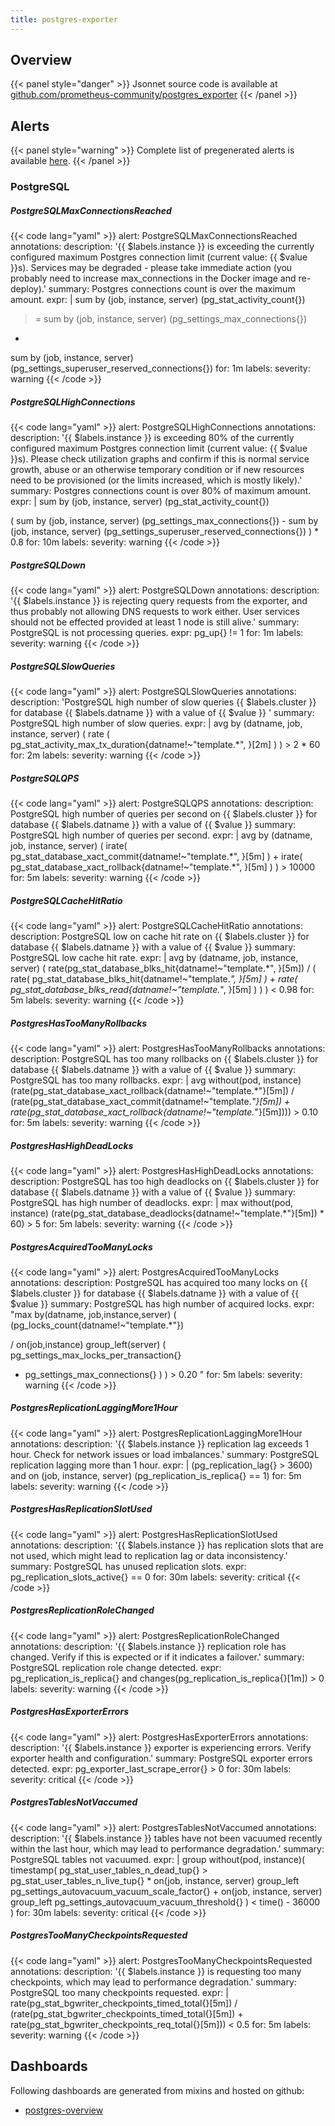 ```yaml
---
title: postgres-exporter
---
```


## Overview



{{< panel style="danger" >}}
Jsonnet source code is available at [github.com/prometheus-community/postgres_exporter](https://github.com/prometheus-community/postgres_exporter/tree/master/postgres_mixin)
{{< /panel >}}

## Alerts

{{< panel style="warning" >}}
Complete list of pregenerated alerts is available [here](https://github.com/monitoring-mixins/website/blob/master/assets/postgres-exporter/alerts.yaml).
{{< /panel >}}

### PostgreSQL

##### PostgreSQLMaxConnectionsReached

{{< code lang="yaml" >}}
alert: PostgreSQLMaxConnectionsReached
annotations:
  description: '{{ $labels.instance }} is exceeding the currently configured maximum
    Postgres connection limit (current value: {{ $value }}s). Services may be degraded
    - please take immediate action (you probably need to increase max_connections
    in the Docker image and re-deploy).'
  summary: Postgres connections count is over the maximum amount.
expr: |
  sum by (job, instance, server) (pg_stat_activity_count{})
  >=
  sum by (job, instance, server) (pg_settings_max_connections{})
  -
  sum by (job, instance, server) (pg_settings_superuser_reserved_connections{})
for: 1m
labels:
  severity: warning
{{< /code >}}
 
##### PostgreSQLHighConnections

{{< code lang="yaml" >}}
alert: PostgreSQLHighConnections
annotations:
  description: '{{ $labels.instance }} is exceeding 80% of the currently configured
    maximum Postgres connection limit (current value: {{ $value }}s). Please check
    utilization graphs and confirm if this is normal service growth, abuse or an otherwise
    temporary condition or if new resources need to be provisioned (or the limits
    increased, which is mostly likely).'
  summary: Postgres connections count is over 80% of maximum amount.
expr: |
  sum by (job, instance, server) (pg_stat_activity_count{})
  >
  (
    sum by (job, instance, server) (pg_settings_max_connections{})
    -
    sum by (job, instance, server) (pg_settings_superuser_reserved_connections{})
  ) * 0.8
for: 10m
labels:
  severity: warning
{{< /code >}}
 
##### PostgreSQLDown

{{< code lang="yaml" >}}
alert: PostgreSQLDown
annotations:
  description: '{{ $labels.instance }} is rejecting query requests from the exporter,
    and thus probably not allowing DNS requests to work either. User services should
    not be effected provided at least 1 node is still alive.'
  summary: PostgreSQL is not processing queries.
expr: pg_up{} != 1
for: 1m
labels:
  severity: warning
{{< /code >}}
 
##### PostgreSQLSlowQueries

{{< code lang="yaml" >}}
alert: PostgreSQLSlowQueries
annotations:
  description: 'PostgreSQL high number of slow queries {{ $labels.cluster }} for database
    {{ $labels.datname }} with a value of {{ $value }} '
  summary: PostgreSQL high number of slow queries.
expr: |
  avg by (datname, job, instance, server) (
    rate (
      pg_stat_activity_max_tx_duration{datname!~"template.*", }[2m]
    )
  ) > 2 * 60
for: 2m
labels:
  severity: warning
{{< /code >}}
 
##### PostgreSQLQPS

{{< code lang="yaml" >}}
alert: PostgreSQLQPS
annotations:
  description: PostgreSQL high number of queries per second on {{ $labels.cluster
    }} for database {{ $labels.datname }} with a value of {{ $value }}
  summary: PostgreSQL high number of queries per second.
expr: |
  avg by (datname, job, instance, server) (
    irate(
      pg_stat_database_xact_commit{datname!~"template.*", }[5m]
    )
    +
    irate(
      pg_stat_database_xact_rollback{datname!~"template.*", }[5m]
    )
  ) > 10000
for: 5m
labels:
  severity: warning
{{< /code >}}
 
##### PostgreSQLCacheHitRatio

{{< code lang="yaml" >}}
alert: PostgreSQLCacheHitRatio
annotations:
  description: PostgreSQL low on cache hit rate on {{ $labels.cluster }} for database
    {{ $labels.datname }} with a value of {{ $value }}
  summary: PostgreSQL low cache hit rate.
expr: |
  avg by (datname, job, instance, server) (
    rate(pg_stat_database_blks_hit{datname!~"template.*", }[5m])
    /
    (
      rate(
        pg_stat_database_blks_hit{datname!~"template.*", }[5m]
      )
      +
      rate(
        pg_stat_database_blks_read{datname!~"template.*", }[5m]
      )
    )
  ) < 0.98
for: 5m
labels:
  severity: warning
{{< /code >}}
 
##### PostgresHasTooManyRollbacks

{{< code lang="yaml" >}}
alert: PostgresHasTooManyRollbacks
annotations:
  description: PostgreSQL has too many rollbacks on {{ $labels.cluster }} for database
    {{ $labels.datname }} with a value of {{ $value }}
  summary: PostgreSQL has too many rollbacks.
expr: |
  avg without(pod, instance)
  (rate(pg_stat_database_xact_rollback{datname!~"template.*"}[5m]) /
  (rate(pg_stat_database_xact_commit{datname!~"template.*"}[5m]) + rate(pg_stat_database_xact_rollback{datname!~"template.*"}[5m]))) > 0.10
for: 5m
labels:
  severity: warning
{{< /code >}}
 
##### PostgresHasHighDeadLocks

{{< code lang="yaml" >}}
alert: PostgresHasHighDeadLocks
annotations:
  description: PostgreSQL has too high deadlocks on {{ $labels.cluster }} for database
    {{ $labels.datname }} with a value of {{ $value }}
  summary: PostgreSQL has high number of deadlocks.
expr: |
  max without(pod, instance) (rate(pg_stat_database_deadlocks{datname!~"template.*"}[5m]) * 60) > 5
for: 5m
labels:
  severity: warning
{{< /code >}}
 
##### PostgresAcquiredTooManyLocks

{{< code lang="yaml" >}}
alert: PostgresAcquiredTooManyLocks
annotations:
  description: PostgreSQL has acquired too many locks on {{ $labels.cluster }} for
    database {{ $labels.datname }} with a value of {{ $value }}
  summary: PostgreSQL has high number of acquired locks.
expr: "max by(datname, job,instance,server) (
  (pg_locks_count{datname!~\"template.*\"})
  
  /
  on(job,instance) group_left(server) (
    pg_settings_max_locks_per_transaction{}
  * pg_settings_max_connections{}
  )
) > 0.20
"
for: 5m
labels:
  severity: warning
{{< /code >}}
 
##### PostgresReplicationLaggingMore1Hour

{{< code lang="yaml" >}}
alert: PostgresReplicationLaggingMore1Hour
annotations:
  description: '{{ $labels.instance }} replication lag exceeds 1 hour. Check for network
    issues or load imbalances.'
  summary: PostgreSQL replication lagging more than 1 hour.
expr: |
  (pg_replication_lag{} > 3600) and on (job, instance, server) (pg_replication_is_replica{} == 1)
for: 5m
labels:
  severity: warning
{{< /code >}}
 
##### PostgresHasReplicationSlotUsed

{{< code lang="yaml" >}}
alert: PostgresHasReplicationSlotUsed
annotations:
  description: '{{ $labels.instance }} has replication slots that are not used, which
    might lead to replication lag or data inconsistency.'
  summary: PostgreSQL has unused replication slots.
expr: pg_replication_slots_active{} == 0
for: 30m
labels:
  severity: critical
{{< /code >}}
 
##### PostgresReplicationRoleChanged

{{< code lang="yaml" >}}
alert: PostgresReplicationRoleChanged
annotations:
  description: '{{ $labels.instance }} replication role has changed. Verify if this
    is expected or if it indicates a failover.'
  summary: PostgreSQL replication role change detected.
expr: pg_replication_is_replica{} and changes(pg_replication_is_replica{}[1m]) > 0
labels:
  severity: warning
{{< /code >}}
 
##### PostgresHasExporterErrors

{{< code lang="yaml" >}}
alert: PostgresHasExporterErrors
annotations:
  description: '{{ $labels.instance }} exporter is experiencing errors. Verify exporter
    health and configuration.'
  summary: PostgreSQL exporter errors detected.
expr: pg_exporter_last_scrape_error{} > 0
for: 30m
labels:
  severity: critical
{{< /code >}}
 
##### PostgresTablesNotVaccumed

{{< code lang="yaml" >}}
alert: PostgresTablesNotVaccumed
annotations:
  description: '{{ $labels.instance }} tables have not been vacuumed recently within
    the last hour, which may lead to performance degradation.'
  summary: PostgreSQL tables not vacuumed.
expr: |
  group without(pod, instance)(
    timestamp(
      pg_stat_user_tables_n_dead_tup{} >
        pg_stat_user_tables_n_live_tup{}
          * on(job, instance, server) group_left pg_settings_autovacuum_vacuum_scale_factor{}
          + on(job, instance, server) group_left pg_settings_autovacuum_vacuum_threshold{}
    )
    < time() - 36000
  )
for: 30m
labels:
  severity: critical
{{< /code >}}
 
##### PostgresTooManyCheckpointsRequested

{{< code lang="yaml" >}}
alert: PostgresTooManyCheckpointsRequested
annotations:
  description: '{{ $labels.instance }} is requesting too many checkpoints, which may
    lead to performance degradation.'
  summary: PostgreSQL too many checkpoints requested.
expr: |
  rate(pg_stat_bgwriter_checkpoints_timed_total{}[5m]) /
  (rate(pg_stat_bgwriter_checkpoints_timed_total{}[5m]) + rate(pg_stat_bgwriter_checkpoints_req_total{}[5m]))
  < 0.5
for: 5m
labels:
  severity: warning
{{< /code >}}
 
## Dashboards
Following dashboards are generated from mixins and hosted on github:


- [postgres-overview](https://github.com/monitoring-mixins/website/blob/master/assets/postgres-exporter/dashboards/postgres-overview.json)
